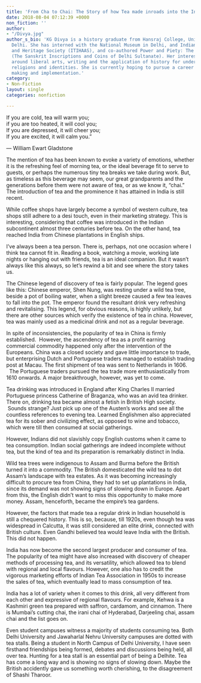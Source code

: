 ```yaml
---
title: 'From Cha to Chai: The Story of how Tea made inroads into the Indian Household'
date: 2018-08-04 07:12:39 +0000
non_fiction: ''
author:
- "/Divya.jpg"
author_s_bio: 'KG Divya is a history graduate from Hansraj College, University of
  Delhi. She has interned with the National Museum in Delhi, and Indian Traditions
  and Heritage Society (ITIHAAS), and co-authored Power and Piety: The Unheard Voices
  (The Sanskrit Inscriptions and Coins of Delhi Sultanate). Her interests revolve
  around liberal arts, writing and the application of history for understanding cultures,
  religions and identities. She is currently hoping to pursue a career in public policy
  making and implementation.'
category:
- Non-Fiction
layout: single
categories: nonfiction

---
```

If you are cold, tea will warm you;  
if you are too heated, it will cool you;  
If you are depressed, it will cheer you;  
If you are excited, it will calm you.”

― William Ewart Gladstone

The mention of tea has been known to evoke a variety of emotions, whether it is the refreshing feel of morning tea, or the ideal beverage fit to serve to guests, or perhaps the numerous tiny tea breaks we take during work. But, as timeless as this beverage may seem, our great grandparents and the generations before them were not aware of tea, or as we know it, “chai.” The introduction of tea and the prominence it has attained in India is still recent. 

While coffee shops have largely become a symbol of western culture, tea shops still adhere to a desi touch, even in their marketing strategy. This is interesting, considering that coffee was introduced in the Indian subcontinent almost three centuries before tea. On the other hand, tea reached India from Chinese plantations in English ships.

I’ve always been a tea person. There is, perhaps, not one occasion where I think tea cannot fit in. Reading a book, watching a movie, working late nights or hanging out with friends, tea is an ideal companion. But it wasn’t always like this always, so let’s rewind a bit and see where the story takes us.

The Chinese legend of discovery of tea is fairly popular. The legend goes like this: Chinese emperor, Shen Nung, was resting under a wild tea tree, beside a pot of boiling water, when a slight breeze caused a few tea leaves to fall into the pot. The emperor found the resultant drink very refreshing and revitalising. This legend, for obvious reasons, is highly unlikely, but there are other sources which verify the existence of tea in china. However, tea was mainly used as a medicinal drink and not as a regular beverage. 

In spite of inconsistencies, the popularity of tea in China is firmly established.  However, the ascendency of tea as a profit earning commercial commodity happened only after the intervention of the Europeans. China was a closed society and gave little importance to trade, but enterprising Dutch and Portuguese traders managed to establish trading post at Macau. The first shipment of tea was sent to Netherlands in 1606.   The Portuguese traders pursued the tea trade more enthusiastically from 1610 onwards. A major breakthrough, however, was yet to come. 

Tea drinking was introduced in England after King Charles II married Portuguese princess Catherine of Braganza, who was an avid tea drinker. There on, drinking tea became almost a fetish in British High society.  Sounds strange? Just pick up one of the Austen’s works and see all the countless references to evening tea. Learned Englishmen also appreciated tea for its sober and civilizing effect, as opposed to wine and tobacco, which were till then consumed at social gatherings.

However, Indians did not slavishly copy English customs when it came to tea consumption. Indian social gatherings are indeed incomplete without tea, but the kind of tea and its preparation is remarkably distinct in India. 

Wild tea trees were indigenous to Assam and Burma before the British turned it into a commodity. The British domesticated the wild tea to dot Assam’s landscape with tea estates. As it was becoming increasingly difficult to procure tea from China, they had to set up plantations in India, since its demand was not showing signs of slowing down in Europe. Apart from this, the English didn’t want to miss this opportunity to make more money. Assam, henceforth, became the empire’s tea gardens. 

However, the factors that made tea a regular drink in Indian household is still a chequered history. This is so, because, till 1920s, even though tea was widespread in Calcutta, it was still considered an elite drink, connected with British culture. Even Gandhi believed tea would leave India with the British. This did not happen.

India has now become the second largest producer and consumer of tea. The popularity of tea might have also increased with discovery of cheaper methods of processing tea, and its versatility, which allowed tea to blend with regional and local flavours. However, one also has to credit the vigorous marketing efforts of Indian Tea Association in 1950s to increase the sales of tea, which eventually lead to mass consumption of tea. 

India has a lot of variety when it comes to this drink, all very different from each other and expressive of regional flavours. For example, Kehwa is a Kashmiri green tea prepared with saffron, cardamom, and cinnamon. There is Mumbai’s cutting chai, the irani chai of Hyderabad, Darjeeling chai, assam chai and the list goes on. 

Even student campuses witness a majority of students consuming tea. Both Delhi University and Jawaharlal Nehru University campuses are dotted with tea stalls. Being a student in North Campus of Delhi University, I have seen firsthand friendships being formed, debates and discussions being held, all over tea. Hunting for a tea stall is an essential part of being a Delhite. Tea has come a long way and is showing no signs of slowing down. Maybe the British accidently gave us something worth cherishing, to the disagreement of Shashi Tharoor.